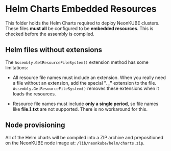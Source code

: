 # Helm Charts Embedded Resources

This folder holds the Helm Charts required to deploy NeonKUBE clusters.  These files **must all** be configured to be **embedded resources**.  This is checked before the assembly is compiled.

## Helm files without extensions

The `Assembly.GetResourceFileSystem()` extension method has some limitations:

* All resource file names must include an extension.  When you really need a file without an extension, add the special **"._"** extension to the file. `Assembly.GetResourceFileSystem()` removes these extensions when it loads the resources.

* Resource file names must include **only a single period**, so file names like **file.1.txt** are not supported.  There is no workaround for this.

## Node provisioning

All of the Helm charts will be compiled into a ZIP archive and prepositioned on the NeonKUBE node image at: `/lib/neonkube/helm/charts.zip`.
